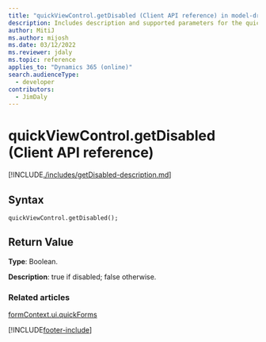 ```yaml
---
title: "quickViewControl.getDisabled (Client API reference) in model-driven apps"
description: Includes description and supported parameters for the quickViewControl.getDisabled method.
author: MitiJ
ms.author: mijosh
ms.date: 03/12/2022
ms.reviewer: jdaly
ms.topic: reference
applies_to: "Dynamics 365 (online)"
search.audienceType: 
  - developer
contributors:
  - JimDaly
---
```

# quickViewControl.getDisabled (Client API reference)

[!INCLUDE[./includes/getDisabled-description.md](./includes/getDisabled-description.md)]

## Syntax

`quickViewControl.getDisabled();`

## Return Value

**Type**: Boolean.

**Description**: true if disabled; false otherwise. 

### Related articles

[formContext.ui.quickForms](../formContext-ui-quickForms.md)

[!INCLUDE[footer-include](../../../../../includes/footer-banner.md)]
